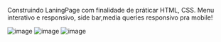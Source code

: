 Construindo LaningPage com finalidade de práticar HTML, CSS.
Menu interativo e responsivo, side bar,media queries responsivo pra mobile!


![image](https://user-images.githubusercontent.com/89027449/169813012-056690c7-5990-429c-87e8-5e6275eb4e70.png)
![image](https://user-images.githubusercontent.com/89027449/169813144-edf39599-5e66-4fca-94f2-f3742ec68a59.png)
![image](https://user-images.githubusercontent.com/89027449/169813173-788e11dc-bd9f-4d4f-993d-ef4f063bfaee.png)


